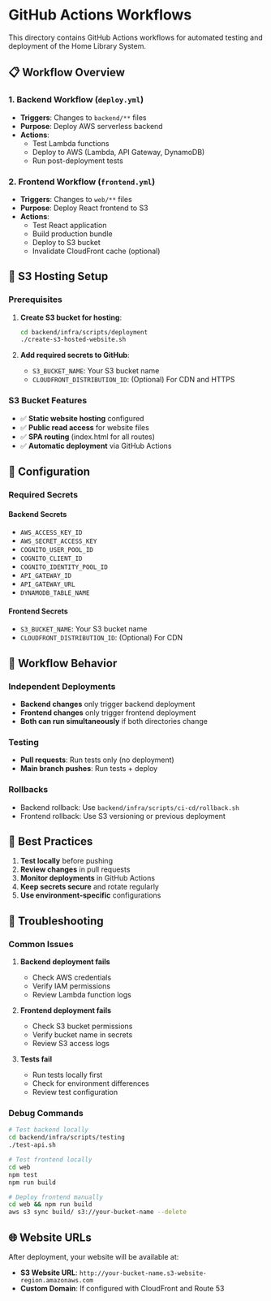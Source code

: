# GitHub Actions Workflows

This directory contains GitHub Actions workflows for automated testing and deployment of the Home Library System.

## 📋 Workflow Overview

### 1. **Backend Workflow** (`deploy.yml`)
- **Triggers**: Changes to `backend/**` files
- **Purpose**: Deploy AWS serverless backend
- **Actions**:
  - Test Lambda functions
  - Deploy to AWS (Lambda, API Gateway, DynamoDB)
  - Run post-deployment tests

### 2. **Frontend Workflow** (`frontend.yml`)
- **Triggers**: Changes to `web/**` files
- **Purpose**: Deploy React frontend to S3
- **Actions**:
  - Test React application
  - Build production bundle
  - Deploy to S3 bucket
  - Invalidate CloudFront cache (optional)

## 🚀 S3 Hosting Setup

### Prerequisites
1. **Create S3 bucket for hosting**:
   ```bash
   cd backend/infra/scripts/deployment
   ./create-s3-hosted-website.sh
   ```

2. **Add required secrets to GitHub**:
   - `S3_BUCKET_NAME`: Your S3 bucket name
   - `CLOUDFRONT_DISTRIBUTION_ID`: (Optional) For CDN and HTTPS

### S3 Bucket Features
- ✅ **Static website hosting** configured
- ✅ **Public read access** for website files
- ✅ **SPA routing** (index.html for all routes)
- ✅ **Automatic deployment** via GitHub Actions

## 🔧 Configuration

### Required Secrets

#### Backend Secrets
- `AWS_ACCESS_KEY_ID`
- `AWS_SECRET_ACCESS_KEY`
- `COGNITO_USER_POOL_ID`
- `COGNITO_CLIENT_ID`
- `COGNITO_IDENTITY_POOL_ID`
- `API_GATEWAY_ID`
- `API_GATEWAY_URL`
- `DYNAMODB_TABLE_NAME`

#### Frontend Secrets
- `S3_BUCKET_NAME`: Your S3 bucket name
- `CLOUDFRONT_DISTRIBUTION_ID`: (Optional) For CDN

## 🔄 Workflow Behavior

### Independent Deployments
- **Backend changes** only trigger backend deployment
- **Frontend changes** only trigger frontend deployment
- **Both can run simultaneously** if both directories change

### Testing
- **Pull requests**: Run tests only (no deployment)
- **Main branch pushes**: Run tests + deploy

### Rollbacks
- Backend rollback: Use `backend/infra/scripts/ci-cd/rollback.sh`
- Frontend rollback: Use S3 versioning or previous deployment

## 📝 Best Practices

1. **Test locally** before pushing
2. **Review changes** in pull requests
3. **Monitor deployments** in GitHub Actions
4. **Keep secrets secure** and rotate regularly
5. **Use environment-specific** configurations

## 🐛 Troubleshooting

### Common Issues

1. **Backend deployment fails**
   - Check AWS credentials
   - Verify IAM permissions
   - Review Lambda function logs

2. **Frontend deployment fails**
   - Check S3 bucket permissions
   - Verify bucket name in secrets
   - Review S3 access logs

3. **Tests fail**
   - Run tests locally first
   - Check for environment differences
   - Review test configuration

### Debug Commands
```bash
# Test backend locally
cd backend/infra/scripts/testing
./test-api.sh

# Test frontend locally
cd web
npm test
npm run build

# Deploy frontend manually
cd web && npm run build
aws s3 sync build/ s3://your-bucket-name --delete
```

## 🌐 Website URLs

After deployment, your website will be available at:
- **S3 Website URL**: `http://your-bucket-name.s3-website-region.amazonaws.com`
- **Custom Domain**: If configured with CloudFront and Route 53 